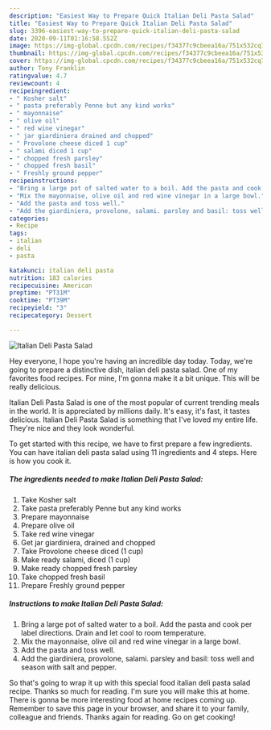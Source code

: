 ```yaml
---
description: "Easiest Way to Prepare Quick Italian Deli Pasta Salad"
title: "Easiest Way to Prepare Quick Italian Deli Pasta Salad"
slug: 3396-easiest-way-to-prepare-quick-italian-deli-pasta-salad
date: 2020-09-11T01:16:58.552Z
image: https://img-global.cpcdn.com/recipes/f34377c9cbeea16a/751x532cq70/italian-deli-pasta-salad-recipe-main-photo.jpg
thumbnail: https://img-global.cpcdn.com/recipes/f34377c9cbeea16a/751x532cq70/italian-deli-pasta-salad-recipe-main-photo.jpg
cover: https://img-global.cpcdn.com/recipes/f34377c9cbeea16a/751x532cq70/italian-deli-pasta-salad-recipe-main-photo.jpg
author: Tony Franklin
ratingvalue: 4.7
reviewcount: 4
recipeingredient:
- " Kosher salt"
- " pasta preferably Penne but any kind works"
- " mayonnaise"
- " olive oil"
- " red wine vinegar"
- " jar giardiniera drained and chopped"
- " Provolone cheese diced 1 cup"
- " salami diced 1 cup"
- " chopped fresh parsley"
- " chopped fresh basil"
- " Freshly ground pepper"
recipeinstructions:
- "Bring a large pot of salted water to a boil. Add the pasta and cook per label directions. Drain and let cool to room temperature."
- "Mix the mayonnaise, olive oil and red wine vinegar in a large bowl."
- "Add the pasta and toss well."
- "Add the giardiniera, provolone, salami. parsley and basil: toss well and season with salt and pepper."
categories:
- Recipe
tags:
- italian
- deli
- pasta

katakunci: italian deli pasta 
nutrition: 183 calories
recipecuisine: American
preptime: "PT31M"
cooktime: "PT39M"
recipeyield: "3"
recipecategory: Dessert

---
```



![Italian Deli Pasta Salad](https://img-global.cpcdn.com/recipes/f34377c9cbeea16a/751x532cq70/italian-deli-pasta-salad-recipe-main-photo.jpg)

Hey everyone, I hope you're having an incredible day today. Today, we're going to prepare a distinctive dish, italian deli pasta salad. One of my favorites food recipes. For mine, I'm gonna make it a bit unique. This will be really delicious.



Italian Deli Pasta Salad is one of the most popular of current trending meals in the world. It is appreciated by millions daily. It's easy, it's fast, it tastes delicious. Italian Deli Pasta Salad is something that I've loved my entire life. They're nice and they look wonderful.


To get started with this recipe, we have to first prepare a few ingredients. You can have italian deli pasta salad using 11 ingredients and 4 steps. Here is how you cook it.

<!--inarticleads1-->

##### The ingredients needed to make Italian Deli Pasta Salad:

1. Take  Kosher salt
1. Take  pasta preferably Penne but any kind works
1. Prepare  mayonnaise
1. Prepare  olive oil
1. Take  red wine vinegar
1. Get  jar giardiniera, drained and chopped
1. Take  Provolone cheese diced (1 cup)
1. Make ready  salami, diced (1 cup)
1. Make ready  chopped fresh parsley
1. Take  chopped fresh basil
1. Prepare  Freshly ground pepper




<!--inarticleads2-->

##### Instructions to make Italian Deli Pasta Salad:

1. Bring a large pot of salted water to a boil. Add the pasta and cook per label directions. Drain and let cool to room temperature.
1. Mix the mayonnaise, olive oil and red wine vinegar in a large bowl.
1. Add the pasta and toss well.
1. Add the giardiniera, provolone, salami. parsley and basil: toss well and season with salt and pepper.




So that's going to wrap it up with this special food italian deli pasta salad recipe. Thanks so much for reading. I'm sure you will make this at home. There is gonna be more interesting food at home recipes coming up. Remember to save this page in your browser, and share it to your family, colleague and friends. Thanks again for reading. Go on get cooking!
